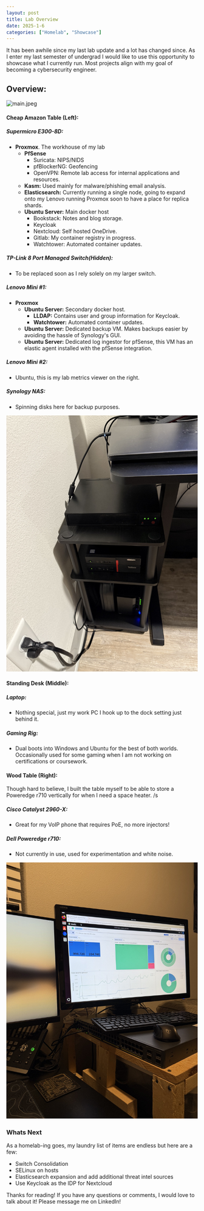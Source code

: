 ```yaml
---
layout: post
title: Lab Overview
date: 2025-1-6
categories: ["Homelab", "Showcase"]
---
```


It has been awhile since my last lab update and a lot has changed since. As I enter my last semester of undergrad I would like to use this opportunity to showcase what I currently run. Most projects align with my goal of becoming a cybersecurity engineer.

## Overview:

![main.jpeg](/assets/main.jpeg)
  

#### **Cheap Amazon Table (Left):**

##### Supermicro E300-8D:

- **Proxmox**. The workhouse of my lab 
    - **PfSense**
        - Suricata: NIPS/NIDS
        - pfBlockerNG: Geofencing
        - OpenVPN: Remote lab access for internal applications and resources.
    - **Kasm:** Used mainly for malware/phishing email analysis.
    - **Elasticsearch:** Currently running a single node, going to expand onto my Lenovo running Proxmox soon to have a place for replica shards.
    - **Ubuntu Server:** Main docker host 
        - Bookstack: Notes and blog storage.
        - Keycloak
        - Nextcloud: Self hosted OneDrive.
        - Gitlab: My container registry in progress.
        - Watchtower: Automated container updates.

##### TP-Link 8 Port Managed Switch(Hidden):   


- To be replaced soon as I rely solely on my larger switch.

##### Lenovo Mini #1: 

- **Proxmox**
    - **Ubuntu Server:** Secondary docker host. 
        - **LLDAP:** Contains user and group information for Keycloak.
        - **Watchtower:** Automated container updates.
    - **Ubuntu Server:** Dedicated backup VM. Makes backups easier by avoiding the hassle of Synology's GUI.
    - **Ubuntu Server:** Dedicated log ingestor for pfSense, this VM has an elastic agent installed with the pfSense integration.

##### Lenovo Mini #2: 

- Ubuntu, this is my lab metrics viewer on the right.

##### Synology NAS:

- Spinning disks here for backup purposes.

![supermicro.jpeg](/assets/supermicro.jpeg)

#### **Standing Desk (Middle):** 

##### Laptop:

- Nothing special, just my work PC I hook up to the dock setting just behind it.

##### Gaming Rig: 

- Dual boots into Windows and Ubuntu for the best of both worlds. Occasionally used for some gaming when I am not working on certifications or coursework.

#### **Wood Table (Right):**

 Though hard to believe, I built the table myself to be able to store a Poweredge r710 vertically for when I need a space heater. /s

##### Cisco Catalyst 2960-X:

- Great for my VoIP phone that requires PoE, no more injectors!

##### Dell Poweredge r710:

- Not currently in use, used for experimentation and white noise.

![monitor.jpeg](/assets/monitor.jpeg)

### Whats Next

 As a homelab-ing goes, my laundry list of items are endless but here are a few:

- Switch Consolidation
- SELinux on hosts
- Elasticsearch expansion and add additional threat intel sources
- Use Keycloak as the IDP for Nextcloud

 Thanks for reading! If you have any questions or comments, I would love to talk about it! Please message me on LinkedIn!
